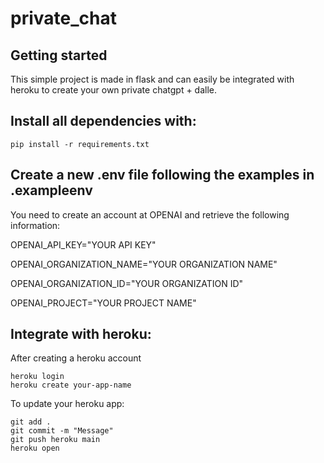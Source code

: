 # private_chat



## Getting started

This simple project is made in flask and can easily be integrated with heroku to create your own private chatgpt + dalle.

## Install all dependencies with:


```
pip install -r requirements.txt
```

## Create a new .env file following the examples in .exampleenv

You need to create an account at OPENAI and retrieve the following information:

OPENAI_API_KEY="YOUR API KEY"

OPENAI_ORGANIZATION_NAME="YOUR ORGANIZATION NAME"

OPENAI_ORGANIZATION_ID="YOUR ORGANIZATION ID"

OPENAI_PROJECT="YOUR PROJECT NAME"


## Integrate with heroku:

After creating a heroku account

```
heroku login
heroku create your-app-name
```

To update your heroku app:
```
git add .
git commit -m "Message"
git push heroku main
heroku open
```